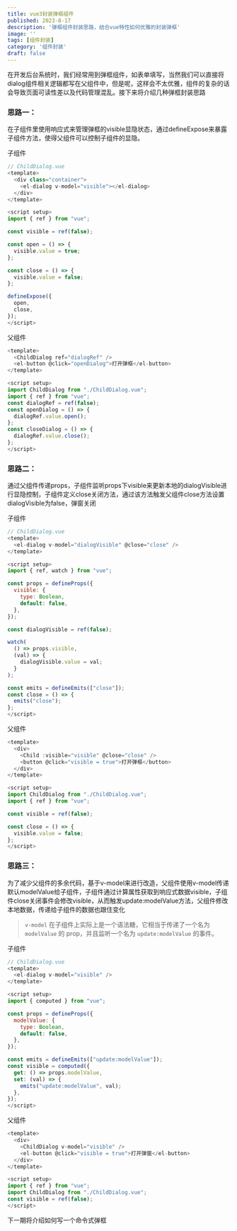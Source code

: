 ```yaml
---
title: vue3封装弹框组件
published: 2023-8-17
description: '弹框组件封装思路，结合vue特性如何优雅的封装弹框'
image: ''
tags: [组件封装]
category: '组件封装'
draft: false 
---
```


在开发后台系统时，我们经常用到弹框组件，如表单填写，当然我们可以直接将dialog组件相关逻辑都写在父组件中，但是呢，这样会不太优雅，组件的复杂的话会导致页面可读性差以及代码管理混乱。接下来将介绍几种弹框封装思路

### 思路一：

在子组件里使用响应式来管理弹框的visible显隐状态，通过defineExpose来暴露子组件方法，使得父组件可以控制子组件的显隐。

子组件
```js
// ChildDialog.vue
<template>
  <div class="container">
    <el-dialog v-model="visible"></el-dialog>
  </div>
</template>

<script setup>
import { ref } from "vue";

const visible = ref(false);

const open = () => {
  visible.value = true;
};

const close = () => {
  visible.value = false;
};

defineExpose({
  open,
  close,
});
</script>
```
父组件

```js
<template>
  <ChildDialog ref="dialogRef" />
  <el-button @click="openDialog">打开弹框</el-button>
</template>

<script setup>
import ChildDialog from "./ChildDialog.vue";
import { ref } from "vue";
const dialogRef = ref(false);
const openDialog = () => {
  dialogRef.value.open();
};
const closeDialog = () => {
  dialogRef.value.close();
};
</script>
```

### 思路二：

通过父组件传递props，子组件监听props下visible来更新本地的dialogVisible进行显隐控制，子组件定义close关闭方法，通过该方法触发父组件close方法设置dialogVisible为false，弹窗关闭

子组件
```js
// ChildDialog.vue
<template>
  <el-dialog v-model="dialogVisible" @close="close" />
</template>

<script setup>
import { ref, watch } from "vue";

const props = defineProps({
  visible: {
    type: Boolean,
    default: false,
  },
});

const dialogVisible = ref(false);

watch(
  () => props.visible,
  (val) => {
    dialogVisible.value = val;
  }
);

const emits = defineEmits(["close"]);
const close = () => {
  emits("close");
};
</script>

```
父组件

```js
<template>
  <div>
    <Child :visible="visible" @close="close" />
    <button @click="visible = true">打开弹框</button>
  </div>
</template>

<script setup>
import ChildDialog from "./ChildDialog.vue";
import { ref } from "vue";

const visible = ref(false);

const close = () => {
  visible.value = false;
};
</script>

```

### 思路三：

为了减少父组件的多余代码，基于v-model来进行改造，父组件使用v-model传递默认modelValue给子组件，子组件通过计算属性获取到响应式数据visible，子组件close关闭事件会修改visible，从而触发update:modelValue方法，父组件修改本地数据，传递给子组件的数据也跟住变化

> `v-model` 在子组件上实际上是一个语法糖，它相当于传递了一个名为 `modelValue` 的 prop，并且监听一个名为 `update:modelValue` 的事件。

子组件
```js
// ChildDialog.vue
<template>
  <el-dialog v-model="visible" />
</template>

<script setup>
import { computed } from "vue";

const props = defineProps({
  modelValue: {
    type: Boolean,
    default: false,
  },
});

const emits = defineEmits(["update:modelValue"]);
const visible = computed({
  get: () => props.modelValue,
  set: (val) => {
    emits("update:modelValue", val);
  },
});
</script>

```
父组件

```js
<template>
  <div>
    <ChildDialog v-model="visible" />
    <el-button @click="visible = true">打开弹窗</el-button>
  </div>
</template>

<script setup>
import { ref } from "vue";
import ChildDialog from "./ChildDialog.vue";
const visible = ref(false);
</script>

```

下一期将介绍如何写一个命令式弹框
